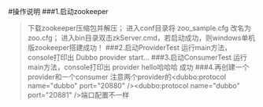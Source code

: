 #操作说明
###1.启动zookeeper
>下载zookeeper压缩包并解压；
>进入conf目录将 zoo_sample.cfg 改名为 zoo.cfg；
>进入bin目录双击zkServer.cmd，若启动成功，则windows单机版zookeeper搭建成功！
###2.启动ProviderTest
>运行main方法，console打印出 Dubbo provider start...
###3.启动ConsumerTest
>运行main方法，console打印出 provider hello哈哈哈  成功
###4.再创建一个provider和一个consumer
>注意两个provider的<dubbo:protocol name="dubbo" port="20880" /><dubbo:protocol name="dubbo" port="20881" />端口配置不一样
